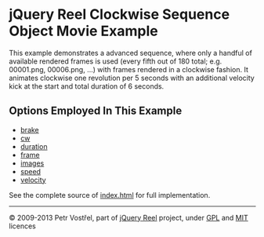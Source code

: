 jQuery Reel Clockwise Sequence Object Movie Example
===================================================

This example demonstrates a advanced sequence, where only a handful of
available rendered frames is used (every fifth out of 180 total; e.g.
00001.png, 00006.png, ...) with frames rendered in a clockwise fashion.
It animates clockwise one revolution per 5 seconds with an additional
velocity kick at the start and total duration of 6 seconds.


Options Employed In This Example
--------------------------------

- [brake](http://jquery.vostrel.net/reel#brake)
- [cw](http://jquery.vostrel.net/reel#cw)
- [duration](http://jquery.vostrel.net/reel#duration)
- [frame](http://jquery.vostrel.net/reel#frame)
- [images](http://jquery.vostrel.net/reel#images)
- [speed](http://jquery.vostrel.net/reel#speed)
- [velocity](http://jquery.vostrel.net/reel#velocity)

See the complete source of [index.html](index.html) for full
implementation.

---
&copy; 2009-2013 Petr Vostřel, part of [jQuery Reel][reel] project, under [GPL][GPL] and [MIT][MIT] licences



[reel]:http://jquery.vostrel.net/reel
[GPL]:http://opensource.org/licenses/GPL-2.0
[MIT]:http://opensource.org/licenses/MIT
